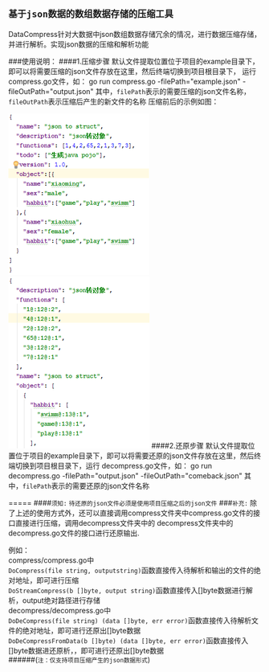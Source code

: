 `基于json数据的数组数据存储的压缩工具`
------------------------------------
DataCompress针对大数据中json数组数据存储冗余的情况，进行数据压缩存储，并进行解析。实现json数据的压缩和解析功能

###使用说明：
####1.压缩步骤
    默认文件提取位置位于项目的example目录下，即可以将需要压缩的json文件存放在这里，然后终端切换到项目根目录下，
    运行compress.go文件，如：
    go run compress.go -filePath="example.json" -fileOutPath="output.json"
    其中，`filePath`表示的需要压缩的json文件名称，`fileOutPath`表示压缩后产生的新文件的名称
压缩前后的示例如图：

![](https://github.com/V-I-C-T-O-R/DataCompress/blob/master/image/example.png) ![](https://github.com/V-I-C-T-O-R/DataCompress/blob/master/image/output.png) 
####2.还原步骤
    默认文件提取位置位于项目的example目录下，即可以将需要还原的json文件存放在这里，然后终端切换到项目根目录下，运行
    decompress.go文件，如：
    go run decompress.go -filePath="output.json" -fileOutPath="comeback.json"
    其中，`filePath`表示的需要还原的json文件名称

=====
####`须知:`
  `待还原的json文件必须是使用项目压缩之后的json文件`
###`补充:`
除了上述的使用方式外，还可以直接调用compress文件夹中compress.go文件的接口直接进行压缩，调用decompress文件夹中的
decompress文件夹中的decompress.go文件的接口进行还原输出.

例如：<br>
compress/compress.go中<br>
`DoCompress(file string, outputstring)`函数直接传入待解析和输出的文件的绝对地址，即可进行压缩<br>
`DoStreamCompress(b []byte, output string)`函数直接传入[]byte数据进行解析，output绝对路径进行存储<br>
decompress/decompress.go中<br>
`DoDeCompress(file string) (data []byte, err error)`函数直接传入待解析文件的绝对地址，即可进行还原出[]byte数据<br>
`DoDeCompressFromData(b []byte) (data []byte, err error)`函数直接传入[]byte数据进还原析，，即可进行还原出[]byte数据<br>
######(`注：仅支持项目压缩产生的json数据形式`)
